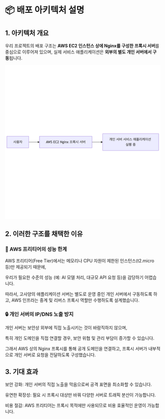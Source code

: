 # 📦 배포 아키텍처 설명

## 1. 아키텍처 개요

우리 프로젝트의 배포 구조는 **AWS EC2 인스턴스 상에 Nginx를 구성한 프록시 서버**를 중심으로 이루어져 있으며, 실제 서비스 애플리케이션은 **외부의 별도 개인 서버에서 구동**됩니다.

![alt text](deployment-arch.png)

## 2. 이러한 구조를 채택한 이유
### 🧾 AWS 프리티어의 성능 한계
AWS 프리티어(Free Tier)에서는 메모리나 CPU 자원이 제한된 인스턴스(t2.micro 등)만 제공되기 때문에,

우리가 필요한 수준의 성능 (예: AI 모델 처리, 대규모 API 요청 등)을 감당하기 어렵습니다.

따라서, 고사양의 애플리케이션 서버는 별도로 운영 중인 개인 서버에서 구동하도록 하고,
AWS 인프라는 중계 및 리버스 프록시 역할만 수행하도록 설계했습니다.

### 🔒 개인 서버의 IP/DNS 노출 방지
개인 서버는 보안상 외부에 직접 노출시키는 것이 바람직하지 않으며,

특히 개인 도메인을 직접 연결할 경우, 보안 위협 및 관리 부담이 증가할 수 있습니다.

그래서 AWS 상의 Nginx 프록시를 통해 공개 도메인을 연결하고,
프록시 서버가 내부적으로 개인 서버로 요청을 전달하도록 구성했습니다.

## 3. 기대 효과
보안 강화: 개인 서버의 직접 노출을 막음으로써 공격 표면을 최소화할 수 있습니다.

유연한 확장성: 필요 시 프록시 대상만 바꿔 다양한 서버로 트래픽 분산이 가능합니다.

비용 절감: AWS 프리티어는 프록시 목적에만 사용되므로 비용 효율적인 운영이 가능합니다.